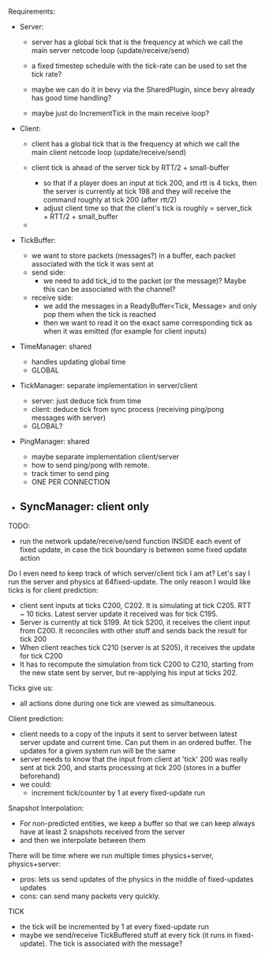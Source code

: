 
Requirements:

- Server:
  - server has a global tick that is the frequency at which we call the main server netcode loop (update/receive/send)
  - a fixed timestep schedule with the tick-rate can be used to set the tick rate?
  - maybe we can do it in bevy via the SharedPlugin, since bevy already has good time handling?
   
  - maybe just do IncrementTick in the main receive loop?


- Client:
  - client has a global tick that is the frequency at which we call the main client netcode loop (update/receive/send)
  - client tick is ahead of the server tick by RTT/2 + small-buffer
    - so that if a player does an input at tick 200, and rtt is 4 ticks, then the server is currently at tick 198
      and they will receive the command roughly at tick 200 (after rtt/2)
    - adjust client time so that the client's tick is roughly = server_tick + RTT/2 + small_buffer

  - 


- TickBuffer:
  - we want to store packets (messages?) in a buffer, each packet associated with the tick it was sent at
  - send side:
    - we need to add tick_id to the packet (or the message)? Maybe this can be associated with the channel?
  - receive side:
    - we add the messages in a ReadyBuffer<Tick, Message> and only pop them when the tick is reached
    - then we want to read it on the exact same corresponding tick as when it was emitted (for example for client inputs)


- TimeManager: shared
  - handles updating global time
  - GLOBAL
- TickManager: separate implementation in server/client
  - server: just deduce tick from time
  - client: deduce tick from sync process (receiving ping/pong messages with server)
  - GLOBAL?
- PingManager: shared
  - maybe separate implementation client/server
  - how to send ping/pong with remote.
  - track timer to send ping
  - ONE PER CONNECTION
- SyncManager: client only
  - 

TODO:
- run the network update/receive/send function INSIDE each event of fixed update, in case the tick boundary is between some fixed update action


Do I even need to keep track of which server/client tick I am at?
Let's say I run the server and physics at 64fixed-update.
The only reason I would like ticks is for client prediction:
- client sent inputs at ticks C200, C202. It is simulating at tick C205. RTT ~ 10 ticks. Latest server update it received was for tick C195. 
- Server is currently at tick S199. At tick S200, it receives the client input from C200. It reconciles with other stuff and sends back the result for tick 200
- When client reaches tick C210 (server is at S205), it receives the update for tick C200
- It has to recompute the simulation from tick C200 to C210, starting from the new state sent by server, but re-applying his input at ticks 202.

Ticks give us:
- all actions done during one tick are viewed as simultaneous.

Client prediction:
- client needs to a copy of the inputs it sent to server between latest server update and current time. Can put them in an ordered buffer.
  The updates for a given system run will be the same
- server needs to know that the input from client at 'tick' 200 was really sent at tick 200, and starts processing at tick 200 (stores in a buffer beforehand)
- we could:
  - increment tick/counter by 1 at every fixed-update run

Snapshot Interpolation:
- For non-predicted entities, we keep a buffer so that we can keep always have at least 2 snapshots received from the server
- and then we interpolate between them


There will be time where we run multiple times physics+server, physics+server:
- pros: lets us send updates of the physics in the middle of fixed-updates updates
- cons: can send many packets very quickly.



TICK
- the tick will be incremented by 1 at every fixed-update run
- maybe we send/receive TickBuffered stuff at every tick (it runs in fixed-update). The tick is associated with the message?